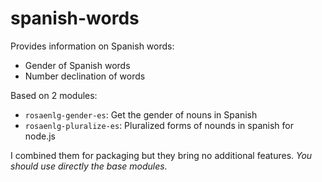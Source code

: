 # spanish-words

Provides information on Spanish words:
- Gender of Spanish words
- Number declination of words

Based on 2  modules:
- `rosaenlg-gender-es`: Get the gender of nouns in Spanish
- `rosaenlg-pluralize-es`: Pluralized forms of nounds in spanish for node.js

I combined them for packaging but they bring no additional features. *You should use directly the base modules.*
